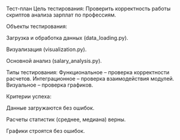 Тест-план
Цель тестирования: Проверить корректность работы скриптов анализа зарплат по профессиям.

Объекты тестирования:

Загрузка и обработка данных (data_loading.py).

Визуализация (visualization.py).

Основной анализ (salary_analysis.py).

Типы тестирования:
Функциональное – проверка корректности расчетов.
Интеграционное – проверка взаимодействия модулей.
Визуальное – проверка графиков.

Критерии успеха:

Данные загружаются без ошибок.

Расчеты статистик (среднее, медиана) верны.

Графики строятся без ошибок.

